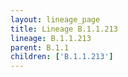 ```yaml
---
layout: lineage_page
title: Lineage B.1.1.213
lineage: B.1.1.213
parent: B.1.1
children: ['B.1.1.213']
---
```

